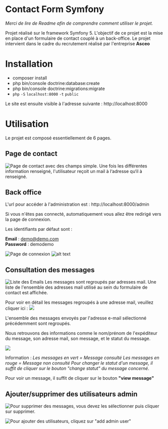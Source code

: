# Contact Form Symfony
*Merci de lire de Readme afin de comprendre comment utiliser le projet.* 

Projet réalisé sur le framework Symfony 5. L'objectif de ce projet est la mise en place d'un formulaire de contact couplé à un back-office. 
Le projet intervient dans le cadre du recrutement réalisé par l'entreprise **Asceo**

# Installation

- composer install 
- php bin/console doctrine:database:create
- php bin/console doctrine:migrations:migrate
- `php` `-S` `localhost:8000` `-t` `public`

Le site est ensuite visible à l'adresse suivante : http://localhost:8000

# Utilisation

Le projet est composé essentiellement de 6 pages. 

## Page de contact

![Page de contact avec des champs simple. Une fois les différentes information renseigné, l'utilisateur reçoit un mail à l‘adresse qu‘il à renseigné.](https://prnt.sc/1y2rfpo)

## Back office

L'url pour accéder à l'administration est : http://localhost:8000/admin

Si vous n'êtes pas connecté, automatiquement vous allez être redirigé vers la page de connexion. 

Les identifiants par défaut sont : 

**Email** : demo@demo.com	
**Password** : demodemo

![**Page de connexion**](https://prnt.sc/1y2s9nm)
![alt text](http://url/to/img.png)


## Consultation des messages

![Liste des Emails](https://prnt.sc/1y2smlf)
Les messages sont regroupés par adresses mail. 
Une liste de l'ensemble des adresses mail utilisé au sein du formulaire de contact est affichée.

Pour voir en détail les messages regroupés à une adresse mail, veuillez cliquer ici : 
![](https://prnt.sc/1y2sob9)


L'ensemble des messages envoyés par l'adresse e-mail sélectionné précédemment sont regroupés. 

Nous retrouvons des informations comme le nom/prénom de l'expéditeur du message, son adresse mail, son message, et le statut du message. 

![](https://prnt.sc/1y2t2ab)

Information : 
*Les messages en vert = Message consulté 
Les messages en rouge = Message non consulté
Pour changer le statut d'un message, il suffit de cliquer sur le bouton "change statut" du message concerné.* 

Pour voir un message, il suffit de cliquer sur le bouton **"view message"**

## Ajouter/supprimer des utilisateurs admin

![Pour supprimer des messages, vous devez les sélectionner puis cliquer sur supprimer. ](https://prnt.sc/1y2u0wn)


![Pour ajouter des utilisateurs, cliquez sur "add admin user"](http://image.noelshack.com/fichiers/2021/44/1/1635791815-test.png)
